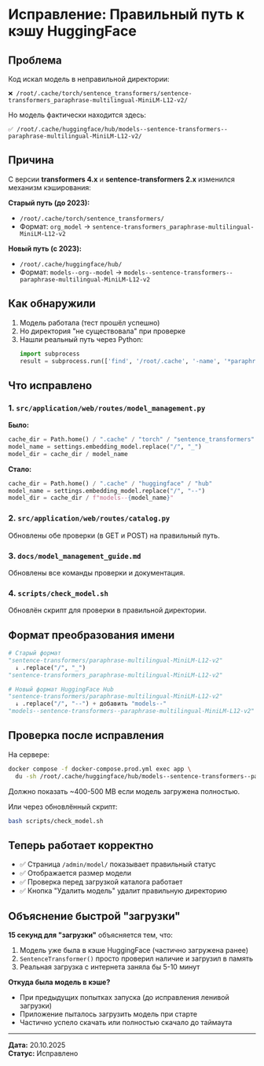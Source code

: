# Исправление: Правильный путь к кэшу HuggingFace

## Проблема

Код искал модель в неправильной директории:
```
❌ /root/.cache/torch/sentence_transformers/sentence-transformers_paraphrase-multilingual-MiniLM-L12-v2/
```

Но модель фактически находится здесь:
```
✅ /root/.cache/huggingface/hub/models--sentence-transformers--paraphrase-multilingual-MiniLM-L12-v2/
```

## Причина

С версии **transformers 4.x** и **sentence-transformers 2.x** изменился механизм кэширования:

**Старый путь (до 2023):**
- `/root/.cache/torch/sentence_transformers/`
- Формат: `org_model` → `sentence-transformers_paraphrase-multilingual-MiniLM-L12-v2`

**Новый путь (с 2023):**
- `/root/.cache/huggingface/hub/`
- Формат: `models--org--model` → `models--sentence-transformers--paraphrase-multilingual-MiniLM-L12-v2`

## Как обнаружили

1. Модель работала (тест прошёл успешно)
2. Но директория "не существовала" при проверке
3. Нашли реальный путь через Python:
   ```python
   import subprocess
   result = subprocess.run(['find', '/root/.cache', '-name', '*paraphrase*', '-type', 'd'])
   ```

## Что исправлено

### 1. `src/application/web/routes/model_management.py`

**Было:**
```python
cache_dir = Path.home() / ".cache" / "torch" / "sentence_transformers"
model_name = settings.embedding_model.replace("/", "_")
model_dir = cache_dir / model_name
```

**Стало:**
```python
cache_dir = Path.home() / ".cache" / "huggingface" / "hub"
model_name = settings.embedding_model.replace("/", "--")
model_dir = cache_dir / f"models--{model_name}"
```

### 2. `src/application/web/routes/catalog.py`

Обновлены обе проверки (в GET и POST) на правильный путь.

### 3. `docs/model_management_guide.md`

Обновлены все команды проверки и документация.

### 4. `scripts/check_model.sh`

Обновлён скрипт для проверки в правильной директории.

## Формат преобразования имени

```python
# Старый формат
"sentence-transformers/paraphrase-multilingual-MiniLM-L12-v2"
  ↓ .replace("/", "_")
"sentence-transformers_paraphrase-multilingual-MiniLM-L12-v2"

# Новый формат HuggingFace Hub
"sentence-transformers/paraphrase-multilingual-MiniLM-L12-v2"
  ↓ .replace("/", "--") + добавить "models--"
"models--sentence-transformers--paraphrase-multilingual-MiniLM-L12-v2"
```

## Проверка после исправления

На сервере:
```bash
docker compose -f docker-compose.prod.yml exec app \
  du -sh /root/.cache/huggingface/hub/models--sentence-transformers--paraphrase-multilingual-MiniLM-L12-v2
```

Должно показать ~400-500 MB если модель загружена полностью.

Или через обновлённый скрипт:
```bash
bash scripts/check_model.sh
```

## Теперь работает корректно

- ✅ Страница `/admin/model/` показывает правильный статус
- ✅ Отображается размер модели
- ✅ Проверка перед загрузкой каталога работает
- ✅ Кнопка "Удалить модель" удалит правильную директорию

## Объяснение быстрой "загрузки"

**15 секунд для "загрузки"** объясняется тем, что:
1. Модель уже была в кэше HuggingFace (частично загружена ранее)
2. `SentenceTransformer()` просто проверил наличие и загрузил в память
3. Реальная загрузка с интернета заняла бы 5-10 минут

**Откуда была модель в кэше?**
- При предыдущих попытках запуска (до исправления ленивой загрузки)
- Приложение пыталось загрузить модель при старте
- Частично успело скачать или полностью скачало до таймаута

---

**Дата:** 20.10.2025  
**Статус:** Исправлено

